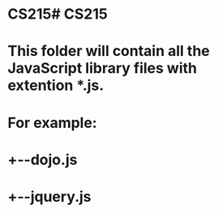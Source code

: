 # CS215# CS215
# This folder will contain all the JavaScript library files with extention *.js.

# For example:
# +--dojo.js
# +--jquery.js
 

